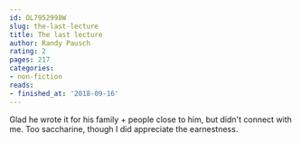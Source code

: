 ```yaml
---
id: OL7952998W
slug: the-last-lecture
title: The last lecture
author: Randy Pausch
rating: 2
pages: 217
categories:
- non-fiction
reads:
- finished_at: '2018-09-16'
---
```

Glad he wrote it for his family + people close to him, but didn't connect with me. Too saccharine, though I did appreciate the earnestness.
